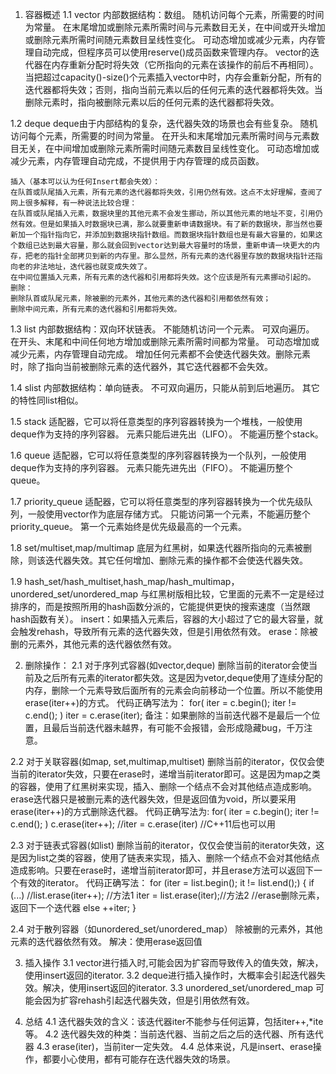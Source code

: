 1. 容器概述
1.1 vector
	内部数据结构：数组。
	随机访问每个元素，所需要的时间为常量。
	在末尾增加或删除元素所需时间与元素数目无关，在中间或开头增加或删除元素所需时间随元素数目呈线性变化。
	可动态增加或减少元素，内存管理自动完成，但程序员可以使用reserve()成员函数来管理内存。
	vector的迭代器在内存重新分配时将失效（它所指向的元素在该操作的前后不再相同）。当把超过capacity()-size()个元素插入vector中时，内存会重新分配，所有的迭代器都将失效；否则，指向当前元素以后的任何元素的迭代器都将失效。当删除元素时，指向被删除元素以后的任何元素的迭代器都将失效。

1.2 deque
	deque由于内部结构的复杂，迭代器失效的场景也会有些复杂。
	随机访问每个元素，所需要的时间为常量。
	在开头和末尾增加元素所需时间与元素数目无关，在中间增加或删除元素所需时间随元素数目呈线性变化。
	可动态增加或减少元素，内存管理自动完成，不提供用于内存管理的成员函数。

	插入（基本可以认为任何Insert都会失效）：
	在队首或队尾插入元素，所有元素的迭代器都将失效，引用仍然有效。这点不太好理解，查阅了网上很多解释，有一种说法比较合理：
	在队首或队尾插入元素，数据块里的其他元素不会发生挪动，所以其他元素的地址不变，引用仍然有效。但是如果插入时数据块已满，那么就要重新申请数据块。有了新的数据块，那当然也要新加一个指针指向它，并添加到数据块指针数组。而数据块指针数组也是有最大容量的，如果这个数组已达到最大容量，那么就会回到vector达到最大容量时的场景，重新申请一块更大的内存，把老的指针全部拷贝到新的内存里。那么显然，所有元素的迭代器里存放的数据块指针还指向老的非法地址，迭代器也就变成失效了。
	在中间位置插入元素，所有元素的迭代器和引用都将失效。这个应该是所有元素挪动引起的。
	删除：
	删除队首或队尾元素，除被删的元素外，其他元素的迭代器和引用都依然有效；
	删除中间元素，所有元素的迭代器和引用都将失效。

1.3 list
	内部数据结构：双向环状链表。
	不能随机访问一个元素。
	可双向遍历。
	在开头、末尾和中间任何地方增加或删除元素所需时间都为常量。
	可动态增加或减少元素，内存管理自动完成。
	增加任何元素都不会使迭代器失效。删除元素时，除了指向当前被删除元素的迭代器外，其它迭代器都不会失效。

1.4 slist
	内部数据结构：单向链表。
	不可双向遍历，只能从前到后地遍历。
	其它的特性同list相似。

1.5 stack
	适配器，它可以将任意类型的序列容器转换为一个堆栈，一般使用deque作为支持的序列容器。
	元素只能后进先出（LIFO）。
	不能遍历整个stack。

1.6 queue
	适配器，它可以将任意类型的序列容器转换为一个队列，一般使用deque作为支持的序列容器。
	元素只能先进先出（FIFO）。
	不能遍历整个queue。

1.7 priority_queue
	适配器，它可以将任意类型的序列容器转换为一个优先级队列，一般使用vector作为底层存储方式。
	只能访问第一个元素，不能遍历整个priority_queue。
	第一个元素始终是优先级最高的一个元素。

1.8 set/multiset,map/multimap
	底层为红黑树，如果迭代器所指向的元素被删除，则该迭代器失效。其它任何增加、删除元素的操作都不会使迭代器失效。

1.9 hash_set/hash_multiset,hash_map/hash_multimap，unordered_set/unordered_map
	与红黑树版相比较，它里面的元素不一定是经过排序的，而是按照所用的hash函数分派的，它能提供更快的搜索速度（当然跟hash函数有关）。
	insert：如果插入元素后，容器的大小超过了它的最大容量，就会触发rehash，导致所有元素的迭代器失效，但是引用依然有效。
	erase：除被删的元素外，其他元素的迭代器依然有效。

2. 删除操作：
2.1 对于序列式容器(如vector,deque)
	删除当前的iterator会使当前及之后所有元素的iterator都失效。这是因为vetor,deque使用了连续分配的内存，删除一个元素导致后面所有的元素会向前移动一个位置。所以不能使用erase(iter++)的方式。
	代码正确写法为：
	for( iter = c.begin(); iter != c.end(); )
		iter = c.erase(iter);
	备注：如果删除的当前迭代器不是最后一个位置，且最后当前迭代器未越界，有可能不会报错，会形成隐藏bug，千万注意。

2.2 对于关联容器(如map, set,multimap,multiset)
	删除当前的iterator，仅仅会使当前的iterator失效，只要在erase时，递增当前iterator即可。这是因为map之类的容器，使用了红黑树来实现，插入、删除一个结点不会对其他结点造成影响。erase迭代器只是被删元素的迭代器失效，但是返回值为void，所以要采用erase(iter++)的方式删除迭代器。
	代码正确写法为:
	for( iter = c.begin(); iter != c.end(); ) 
		c.erase(iter++);
		//iter = c.erase(iter) //C++11后也可以用

2.3 对于链表式容器(如list)
	删除当前的iterator，仅仅会使当前的iterator失效，这是因为list之类的容器，使用了链表来实现，插入、删除一个结点不会对其他结点造成影响。只要在erase时，递增当前iterator即可，并且erase方法可以返回下一个有效的iterator。
	代码正确写法：
	for (iter = list.begin(); it != list.end();)
	{
	if (...)
		//list.erase(iter++); //方法1
		iter = list.erase(iter);//方法2  //erase删除元素，返回下一个迭代器
	else
		++iter;
	}

2.4 对于散列容器（如unordered_set/unordered_map）
	除被删的元素外，其他元素的迭代器依然有效。
	解决：使用erase返回值

3. 插入操作
3.1 vector进行插入时,可能会因为扩容而导致传入的值失效，解决，使用insert返回的iterator.
3.2 deque进行插入操作时，大概率会引起迭代器失效。解决，使用insert返回的iterator.
3.3 unordered_set/unordered_map 可能会因为扩容rehash引起迭代器失效，但是引用依然有效。

4. 总结
4.1 迭代器失效的含义：该迭代器iter不能参与任何运算，包括iter++,*ite等。
4.2 迭代器失效的种类：当前迭代器、当前之后之后的迭代器、所有迭代器
4.3 erase(iter)，当前iter一定失效。
4.4 总体来说，凡是insert、erase操作，都要小心使用，都有可能存在迭代器失效的场景。
    